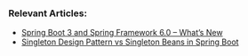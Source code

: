 
### Relevant Articles:

- [Spring Boot 3 and Spring Framework 6.0 – What’s New](https://www.baeldung.com/spring-boot-3-spring-6-new)
- [Singleton Design Pattern vs Singleton Beans in Spring Boot](https://www.baeldung.com/spring-boot-singleton-vs-beans)
